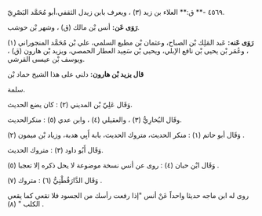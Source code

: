 ٤٥٦٩ -** ق:** العلاء بن زيد (٣) ، ويعرف بابن زيدل الثقفي،أبو مُحَمَّد البَصْرِيّ.

**رَوَى عَن:** أنس بْن مالك (ق) ، وشهر بْن حوشب.

**رَوَى عَنه:** عَبد المَلِك بْن الصباح، وعثمان بْن مطيع السلمي، علي بْن مُحَمَّد المنجوراني (١) ، وعُمَر بْن يحيى بْن نافع الإبلي، ويحيى بْن سَعِيد العطار الحمصي، ويزيد بْن هارون (ق) ، ويوسف بْن عيسى القرشي.

**قال يزيد بْن هارون:** دلني على هذا الشيخ حماد بْن

سلمة.

وَقَال عَلِيّ بْن المديني (٢) : كان يضع الحديث.

وقَال البُخارِيُّ (٣) ، والعقيلي (٤) ، وابن عدي (٥) : منكرالحديث.

وَقَال أبو حاتم (١) : منكر الحديث، متروك الحديث، بابة أَبِي هدبة، وزياد بْن ميمون (٢) .

وَقَال أَبُو داود (٣) : متروك الحديث.

وَقَال ابْن حبان (٤) : روى عن أنس نسخة موضوعة لا يحل ذكره إلا تعجبا (٥) .

وَقَال الدَّارَقُطْنِيُّ (٦) : متروك (٧) .

روى له ابن ماجه حديثا واحداً عَنْ أنس "إذا رفعت رأسك من الجسود فلا تقعي كما يقعي الكلب " (٨) .